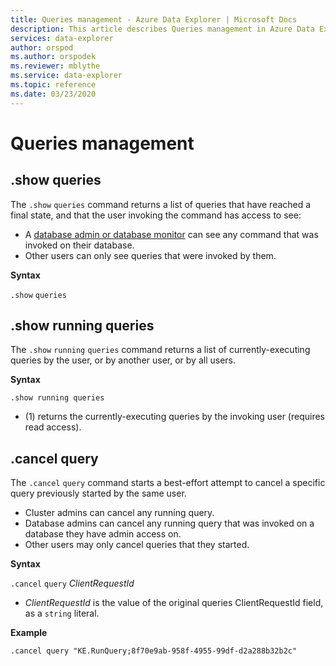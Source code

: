 ```yaml
---
title: Queries management - Azure Data Explorer | Microsoft Docs
description: This article describes Queries management in Azure Data Explorer.
services: data-explorer
author: orspod
ms.author: orspodek
ms.reviewer: mblythe
ms.service: data-explorer
ms.topic: reference
ms.date: 03/23/2020
---
```

# Queries management

## .show queries

The `.show` `queries` command returns a list of queries that have reached a final state, and that the user invoking the command has access to see:


* A [database admin or database monitor](../management/access-control/role-based-authorization.md) can see any command that was invoked on their database.
* Other users can only see queries that were invoked by them.

**Syntax**

`.show` `queries`

## .show running queries

The `.show` `running` `queries` command returns a list of currently-executing queries
by the user, or by another user, or by all users.

**Syntax**

```kusto
.show running queries
```

* (1) returns the currently-executing queries by the invoking user (requires read access).

## .cancel query

The `.cancel` `query` command starts a best-effort attempt to cancel a specific
query previously started by the same user.

* Cluster admins can cancel any running query.
* Database admins can cancel any running query that was invoked on a database they have admin access on.
* Other users may only cancel queries that they started. 

**Syntax**

`.cancel` `query` *ClientRequestId*

* *ClientRequestId* is the value of the original queries ClientRequestId field,
  as a `string` literal.

**Example**

```kusto
.cancel query "KE.RunQuery;8f70e9ab-958f-4955-99df-d2a288b32b2c"
```

